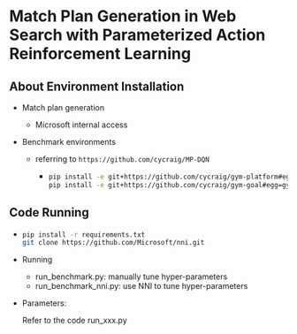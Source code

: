 # Match Plan Generation in Web Search with Parameterized Action Reinforcement Learning

## About Environment Installation
- Match plan generation
  
    - Microsoft internal access
    
- Benchmark environments
    - referring to `https://github.com/cycraig/MP-DQN`
        - ```bash
          pip install -e git+https://github.com/cycraig/gym-platform#egg=gym_platform
          pip install -e git+https://github.com/cycraig/gym-goal#egg=gym_goal
          ```

## Code Running

- ```bash
  pip install -r requirements.txt
  git clone https://github.com/Microsoft/nni.git
  ```

- Running

  - run_benchmark.py: manually tune hyper-parameters
  - run_benchmark_nni.py: use NNI to tune hyper-parameters

- Parameters: 

  Refer to the code run_xxx.py

